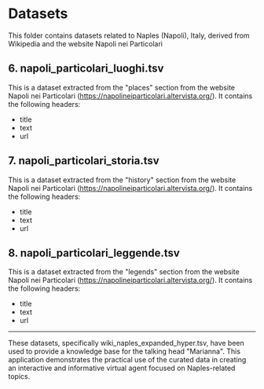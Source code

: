 # Datasets

This folder contains datasets related to Naples (Napoli), Italy, derived from Wikipedia and the website Napoli nei Particolari

## 6. napoli_particolari_luoghi.tsv

This is a dataset extracted from the "places" section from the website Napoli nei Particolari (https://napolineiparticolari.altervista.org/). It contains the following headers:

- title
- text
- url

## 7. napoli_particolari_storia.tsv

This is a dataset extracted from the "history" section from the website Napoli nei Particolari (https://napolineiparticolari.altervista.org/). It contains the following headers:

- title
- text
- url

## 8. napoli_particolari_leggende.tsv

This is a dataset extracted from the "legends" section from the website Napoli nei Particolari (https://napolineiparticolari.altervista.org/). It contains the following headers:

- title
- text
- url

---

These datasets, specifically wiki_naples_expanded_hyper.tsv, have been used to provide a knowledge base for the talking head "Marianna". This application demonstrates the practical use of the curated data in creating an interactive and informative virtual agent focused on Naples-related topics.

